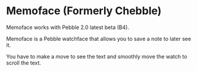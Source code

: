 Memoface (Formerly Chebble)
==========

Memoface works with Pebble 2.0 latest beta (B4).

Memoface is a Pebble watchface that allows you to save a note to later see it. 

You have to make a move to see the text and smoothly move the watch to scroll the text.